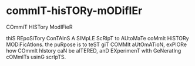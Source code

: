 # commIT-hisTORy-mODifIEr
COmmiT HISTory ModIFieR

thiS REpoSiTory ConTAInS A SIMpLE ScRIpT to AUtoMaTe coMmIt HiSTORy MODiFicAtIons. the puRpose is to teST giT COMMIt aUtOmATioN, exPlORe how COmmIt hIstory caN be alTERED, anD EXperimenT wIth GeNeratIng cOMmITs usinG scrIpTS.
